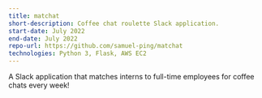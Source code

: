 ```yaml
---
title: matchat
short-description: Coffee chat roulette Slack application.
start-date: July 2022
end-date: July 2022
repo-url: https://github.com/samuel-ping/matchat
technologies: Python 3, Flask, AWS EC2
---
```


A Slack application that matches interns to full-time employees for coffee chats every week!
